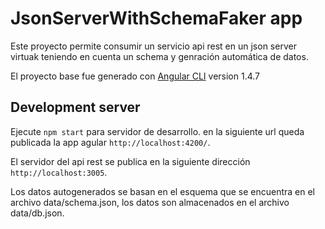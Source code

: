 # JsonServerWithSchemaFaker app

Este proyecto permite consumir un servicio api rest en un json server virtuak teniendo en cuenta un schema y genración automática de datos.

El proyecto base fue generado con [Angular CLI](https://github.com/angular/angular-cli) version 1.4.7  

## Development server

Ejecute `npm start` para servidor de desarrollo. en la siguiente url queda publicada la app agular `http://localhost:4200/`. 

El servidor del api rest se publica en la siguiente dirección `http://localhost:3005`.

Los datos autogenerados se basan en el esquema que se encuentra en el archivo data/schema.json, los datos son almacenados en el archivo data/db.json.

